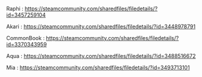Raphi : https://steamcommunity.com/sharedfiles/filedetails/?id=3457259104

Akari : https://steamcommunity.com/sharedfiles/filedetails/?id=3448978791

CommonBook : https://steamcommunity.com/sharedfiles/filedetails/?id=3370343959

Aqua : https://steamcommunity.com/sharedfiles/filedetails/?id=3488516672

Mia : https://steamcommunity.com/sharedfiles/filedetails/?id=3493713101
